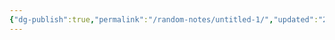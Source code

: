 ```yaml
---
{"dg-publish":true,"permalink":"/random-notes/untitled-1/","updated":"2025-05-14T23:12:55.702+02:00"}
---
```


